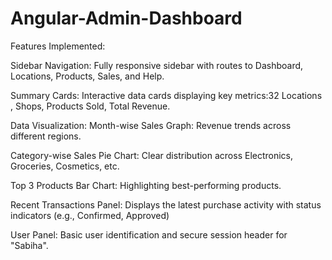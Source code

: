 # Angular-Admin-Dashboard

Features Implemented:

Sidebar Navigation: Fully responsive sidebar with routes to Dashboard, Locations, Products, Sales, and Help.

Summary Cards: Interactive data cards displaying key metrics:32 Locations , Shops, Products Sold, Total Revenue.

Data Visualization: Month-wise Sales Graph: Revenue trends across different regions.

Category-wise Sales Pie Chart: Clear distribution across Electronics, Groceries, Cosmetics, etc.

Top 3 Products Bar Chart: Highlighting best-performing products.

Recent Transactions Panel: Displays the latest purchase activity with status indicators (e.g., Confirmed, Approved)

User Panel: Basic user identification and secure session header for "Sabiha".
